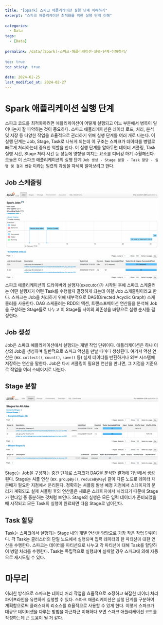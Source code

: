 ```yaml
---
title: "[Spark] 스파크 애플리케이션 실행 단계 이해하기"
excerpt: "스파크 애플리케이션 최적화를 위한 실행 단계 이해"

categories:
  - Data
tags:
  - [Data]

permalink: /data/[Spark]-스파크-애플리케이션-실행-단계-이해하기/

toc: true
toc_sticky: true

date: 2024-02-25
last_modified_at: 2024-02-27
---
```


# Spark 애플리케이션 실행 단계
스파크 코드를 최적화하려면 애플리케이션이 어떻게 실행되고 어느 부분에서 병목이 일어나는지 잘 파악하는 것이 중요하다. 
스파크 애플리케이션은 데이터 로드, 처리, 분석 및 저장 등 다양한 작업을 효율적으로 관리하기 위해 실행 단계를 여러 개로 나눈다. 
이 실행 단계는 Job, Stage, Task로 나뉘게 되는데 이 구조는 스파크가 데이터를 병렬로 빠르게 처리하는데 중요한 역할을 한다. 
이 실행 단계를 알아두면 데이터 셔플링, Task 실행 시간, Stage 처리 시간 등 성능에 영향을 미치는 요소를 디버깅 하기 수월해진다. 
오늘은 이 스파크 애플리케이션의 실행 단계 `Job 생성 - Stage 분할 - Task 할당 - 실행 및 결과 반환` 이라는 일련의 과정을 자세히 알아보려고 한다. 

## Job 스케줄링
![스파크 잡 스케줄링](/assets/jekyll/magnific-popup/스파크_잡_스케줄링.png)
스파크 애플리케이션의 드라이버와 실행자(executor)가 시작된 후에 스파크 스케줄러는 어떤 실행자가 어떤 Task를 수행할지 결정하게 되는데 이걸 Job 스케줄링이라고 한다. 
스파크는 Job을 처리하기 위해 내부적으로 DAG(Directed Acyclic Graph) 스케줄러를 사용한다. 
DAG 스케줄러는 RDD의 액션, 트랜스포메이션 연산들을 분석해 Job을 구성하는 Stage들로 나누고 이 Stage들 사이의 의존성을 바탕으로 실행 순서를 결정한다. 

## Job 생성
Job은 스파크 애플리케이션에서 실행되는 개별 작업 단위이다. 
애플리케이션은 하나 이상의 Job을 생성하며 일반적으로 스파크 액션을 만날 때마다 생성된다. 
여기서 액션 연산은 (ex. `collect()`, `count()`, `save()` 등) 실제 데이터를 반환하거나 외부 시스템에 저장하는 연산을 말한다. 
Job은 다시 셔플링이 필요한 연산을 만나면, 그 지점을 기준으로 작업을 여러 스테이지로 나뉜다.

## Stage 분할
![스테이지 분할](/assets/jekyll/magnific-popup/스파크_스테이지.png)
Stage는 Job을 구성하는 중간 단계로 스파크가 DAG을 분석한 결과에 기반해서 생성된다. 
Stage는 셔플 연산 (ex. `groupBy()`, `reduceByKey`) 같이 다른 노드로 데이터 재분배가 필요한 지점에서 분리된다. 
정확히는 셔플링 발생 예정 지점에서 스테이지의 분리가 계획되고 실제 셔플링 후의 연산들은 새로운 스테이지에서 처리되기 때문에 Stage가 런타임 중 증분하는 것처럼 보인다. 
Stage의 실행은 모든 입력 데이터가 준비되었을 때 시작되고 모든 Task의 실행이 완료되면 다음 Stage로 넘어간다.

## Task 할당
Task는 스파크에서 실행되는 Stage 내의 개별 연산을 담당으로 가장 작은 작업 단위이다. 
각 Task는 클러스터의 단일 노드에서 실행되며 입력 데이터의 한 파티션에 대한 연산을 수행한다. 
스파크는 데이터를 파티션으로 나누고 각 파티션에 대해 Task를 할당하여 병렬 처리를 수행한다. 
Task는 독립적으로 실행되며 실패할 경우 스파크에 의해 자동으로 재시도될 수 있다. 

# 마무리
이러한 방식으로 스파크는 데이터 처리 작업을 효율적으로 조정하고 복잡한 데이터 처리 파이프라인을 유연하게 실행할 수 있다. 
스파크 애플리케이션은 실행 단계를 구분하여 계획함으로써 클러스터의 리소스를 효율적으로 사용할 수 있게 한다. 
이렇게 스파크가 대규모 데이터셋을 다루는 방법을 차근차근 이해하다 보면 스파크 애플리케이션 코드를 작성하는데 큰 도움이 될 거 같다. 
